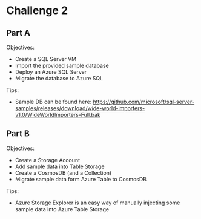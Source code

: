 # Challenge 2

## Part A

Objectives:

* Create a SQL Server VM
* Import the provided sample database
* Deploy an Azure SQL Server
* Migrate the database to Azure SQL

Tips:

* Sample DB can be found here: https://github.com/microsoft/sql-server-samples/releases/download/wide-world-importers-v1.0/WideWorldImporters-Full.bak

## Part B

Objectives:

* Create a Storage Account
* Add sample data into Table Storage
* Create a CosmosDB (and a Collection)
* Migrate sample data form Azure Table to CosmosDB

Tips:

* Azure Storage Explorer is an easy way of manually injecting some sample data into Azure Table Storage
